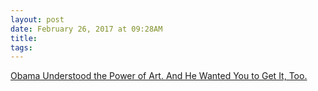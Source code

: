 ```yaml
---
layout: post
date: February 26, 2017 at 09:28AM
title:
tags:
--- 
```


[Obama Understood the Power of Art. And He Wanted You to Get It, Too.](https://www.nytimes.com/2017/01/18/arts/president-obama-pop-culture.html)